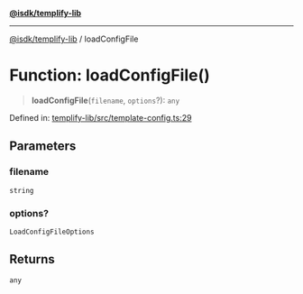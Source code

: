 [**@isdk/templify-lib**](../README.md)

***

[@isdk/templify-lib](../globals.md) / loadConfigFile

# Function: loadConfigFile()

> **loadConfigFile**(`filename`, `options`?): `any`

Defined in: [templify-lib/src/template-config.ts:29](https://github.com/isdk/templify-lib.js/blob/8536a8d22a86abe93a71a559c282ac2c3f8e537c/src/template-config.ts#L29)

## Parameters

### filename

`string`

### options?

`LoadConfigFileOptions`

## Returns

`any`
